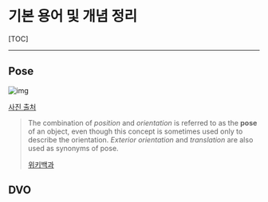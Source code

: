 # 기본 용어 및 개념 정리

[TOC]

------------

## Pose

![img](https://cdn-images-1.medium.com/max/1600/1*4OAVRUx3tuKnXEo8tl9xtQ.png)

[사진 출처](https://becominghuman.ai/human-pose-matching-on-mobile-a-fun-application-using-human-pose-estimation-part-1-intro-93c5cbe3a096)

>  The combination of *position* and *orientation* is referred to as the **pose** of an object, even though this concept is sometimes used only to describe the orientation. *Exterior orientation* and *translation* are also used as synonyms of pose.
>
> [위키백과](https://en.wikipedia.org/wiki/Pose_(computer_vision))



## DVO


